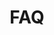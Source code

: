 ---
layout: q-n-a
title: FAQ
questions: 
    - q: 'Why is the Moon Involved in the Naming of a Sculpture?'
      a: |
        The moon, as many will know, is linked to the tides on earth.  It is the orbital relationship of the earth, the moon and also the sun which sum together to create the rising and falling of our oceans.  

        My sculptures are taken from the surface of beaches as the tides retreat to reveal ripples in the sand.

        I became interested in the physics of the tides and wanted to pull in other significant ideas related to the recording of time and their cosmological significance.

    - q: 'About Calendars, the Sun and the Moon:'
      a: |
        The most widely used Calendar system in the world, the Gregorian calendar, is a solar calendar.  This means that for most people the sun's relationship with the earth dictates time as they measure and record it.  For example the period of the earth's orbit around the sun dicates the 'solar year' more commonly the 'year' and the complete rotation of the earth the 'solar day' or simply 'day'.

        However, there are many other calendars and systems of measuring the passage of time.  An astronomer may be more concerned with the rotation of the earth in relation to the stars than the sun, which the earth orbits, and divide their time into ['sidereal days'](https://en.wikipedia.org/wiki/Solar_time).

        The Islamic calendar or [Hijra calendar](https://en.wikipedia.org/wiki/Islamic_calendar) is a lunar calendar.  A Hijra year consists of 12 lunar or synodic months each 29 or 30 days long - an intiger approximation for irrational period which can be closer approximated as 29.53 solar days.  Most interestingly, many versions of the Hijra calendar may only be predicted into the future. The exact end of a month and the start of a new are actually revealed by [observation of the new moon](https://en.wikipedia.org/wiki/Islamic_calendar#Astronomical_considerations) by clerics.

        <a title="Mostafameraji [CC BY 4.0 (https://creativecommons.org/licenses/by/4.0)], via Wikimedia Commons" href="https://commons.wikimedia.org/wiki/File:%D8%A7%D8%B3%D8%AA%D9%87%D9%84%D8%A7%D9%84_%D9%85%D8%A7%D9%87_%D8%B1%D9%85%D8%B6%D8%A7%D9%86_%D8%AF%D8%B1_%D8%B4%D9%87%D8%B1_%D9%82%D9%85%D8%8C_%D8%B9%DA%A9%D8%A7%D8%B3_%D9%85%D8%B5%D8%B7%D9%81%DB%8C_%D9%85%D8%B9%D8%B1%D8%A7%D8%AC%DB%8C%D8%8C_%D8%A8%D9%84%D9%86%D8%AF%DB%8C_%D9%87%D8%A7%DB%8C_%D8%A8%D9%88%D8%B3%D8%AA%D8%A7%D9%86_%D8%B9%D9%84%D9%88%DB%8C_%D9%82%D9%85_12.jpg" target="_blank"><img width="512" alt="استهلال ماه رمضان در شهر قم، عکاس مصطفی معراجی، بلندی های بوستان علوی قم 12" src="https://upload.wikimedia.org/wikipedia/commons/thumb/6/62/%D8%A7%D8%B3%D8%AA%D9%87%D9%84%D8%A7%D9%84_%D9%85%D8%A7%D9%87_%D8%B1%D9%85%D8%B6%D8%A7%D9%86_%D8%AF%D8%B1_%D8%B4%D9%87%D8%B1_%D9%82%D9%85%D8%8C_%D8%B9%DA%A9%D8%A7%D8%B3_%D9%85%D8%B5%D8%B7%D9%81%DB%8C_%D9%85%D8%B9%D8%B1%D8%A7%D8%AC%DB%8C%D8%8C_%D8%A8%D9%84%D9%86%D8%AF%DB%8C_%D9%87%D8%A7%DB%8C_%D8%A8%D9%88%D8%B3%D8%AA%D8%A7%D9%86_%D8%B9%D9%84%D9%88%DB%8C_%D9%82%D9%85_12.jpg/512px-%D8%A7%D8%B3%D8%AA%D9%87%D9%84%D8%A7%D9%84_%D9%85%D8%A7%D9%87_%D8%B1%D9%85%D8%B6%D8%A7%D9%86_%D8%AF%D8%B1_%D8%B4%D9%87%D8%B1_%D9%82%D9%85%D8%8C_%D8%B9%DA%A9%D8%A7%D8%B3_%D9%85%D8%B5%D8%B7%D9%81%DB%8C_%D9%85%D8%B9%D8%B1%D8%A7%D8%AC%DB%8C%D8%8C_%D8%A8%D9%84%D9%86%D8%AF%DB%8C_%D9%87%D8%A7%DB%8C_%D8%A8%D9%88%D8%B3%D8%AA%D8%A7%D9%86_%D8%B9%D9%84%D9%88%DB%8C_%D9%82%D9%85_12.jpg"></a>

        Although, the two calendars above are charactorised as Solar and Lunar respectively, both remain influenced by the sun and the moon.  For example in the Gregorian calendar the months are between 29 and 31 days, very close to the synodic month of ~29.53 days.  [Indeed the word "month" shares a common root with the word "moon".](https://www.etymonline.com/word/Month) Similarly, although the year and the month of the Hijra are defined by the moon, the day is dictated by the rising and setting of the sun.

        There is a third class of calendar, the [Lunisolar calendars](https://en.wikipedia.org/wiki/Lunisolar_calendar), of which there are a great many sophisticated examples throughout the world and throughout history.

        These calendars promise to fix seasons and festivals in a locked, repeating cycle, unlike a the Hijra lunar calendar, in which the year is shorter than the solar year and a festival may fall in summer or winter.  In addition, months can be marked in the passage of moons in a satisfying and practical manner.

    - q: 'If Lunisolar calendars have been previlent throughout the globe and history, why do should I attemt to make a new one?'
      a: |
        Initially I started to do this as I was simply curious to do so. If I had not set out to design a calendar I would not have even considered the other existing lunisolar calendars.  Therefore, it is not because I have any reason to think my calendar will surpass the existing calendars in accuracy or symbolic meaning.
    - q: 'Why having discovered mature alternative calendars do I still think a new one is worth persuing?'
      a: |
        The other existing calendars are rather complex and had to be, they had to preserve the concept of time into the past and future with great accuracy.  Agriculture, astronomy and religious traditions demanded continuity through the ages.

        However, the continuity of time is now largely maintained by the observation of the oscillation of caesium atoms in atomic clocks.  This time is devorced from the movements of the celestial bodies which were our principle orientation through time until the twentieth century.  The second, once a division of an average day, a division of a solar year is now scientifically defined as ["the duration of 9,192,631,770 periods of the radiation corresponding to the transition between the two hyperfine levels of the ground state of the caesium-133 atom"](https://en.wikipedia.org/wiki/Second#%22Atomic%22_second), or 9,192,631,770 oscilations of a caesium atom.

        Furthermore, most time reconing is now achieved with computers and counted simply in seconds, or a fraction of, since a given epoch. Years, months, days and hours are simply calculated on demand from this single intiger value and can be rendered in various different calendars and time zones as required. Perhaps the most common system is Unix time which is counted from 1 January 1970.  Mac and Windows may use alternate epochs but time is still a single dimentional affair to a computer.

        Therefore, the Gregorian calendar, and all other predetermined calendars, as we experience them, are now a virtual masks applied to this abstract digital time system of conceptually limitless ticks.  Any contemporary calendar now has no requirement to resolve exacly the discrepancies between the length of 12 lunar months and the solar year in order to keep internal order over years and centuries.  Where other calendars needed to add days or even months in strict rotation.  A new calendar may simply compare known facts such as the length of a year and the apperance of a new moon in a basic algorithm and output unique combinations of months and days, for each year until the limit of predictable time.

        Furthermore buisness and agriculture is almostly universally conducted in the Gregorian Calendar, freeing this calendar from such practical requirements.  It need only serve as a cosmological or poetic calendar.
---